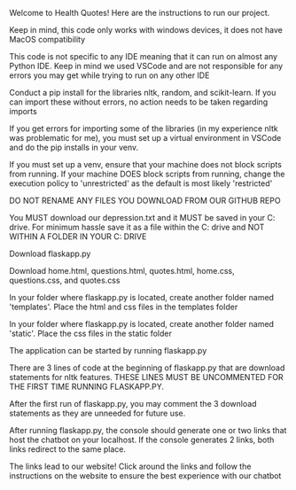 Welcome to Health Quotes! Here are the instructions to run our project. 

Keep in mind, this code only works with windows devices, it does not have MacOS compatibility

This code is not specific to any IDE meaning that it can run on almost any Python IDE. Keep in mind we used VSCode and are not responsible for any errors you may get while trying to run on any other IDE

Conduct a pip install for the libraries nltk, random, and scikit-learn. If you can import these without errors, no action needs to be taken regarding imports

If you get errors for importing some of the libraries (in my experience nltk was problematic for me), you must set up a virtual environment in VSCode and do the pip installs in your venv.

If you must set up a venv, ensure that your machine does not block scripts from running. If your machine DOES block scripts from running, change the execution policy to 'unrestricted' as the default is most likely 'restricted'

DO NOT RENAME ANY FILES YOU DOWNLOAD FROM OUR GITHUB REPO

You MUST download our depression.txt and it MUST be saved in your C: drive. For minimum hassle save it as a file within the C: drive and NOT WITHIN A FOLDER IN YOUR C: DRIVE

Download flaskapp.py

Download home.html, questions.html, quotes.html, home.css, questions.css, and quotes.css

In your folder where flaskapp.py is located, create another folder named 'templates'. Place the html and css files in the templates folder

In your folder where flaskapp.py is located, create another folder named 'static'. Place the css files in the static folder

The application can be started by running flaskapp.py

There are 3 lines of code at the beginning of flaskapp.py that are download statements for nltk features. THESE LINES MUST BE UNCOMMENTED FOR THE FIRST TIME RUNNING FLASKAPP.PY.

After the first run of flaskapp.py, you may comment the 3 download statements as they are unneeded for future use.

After running flaskapp.py, the console should generate one or two links that host the chatbot on your localhost. If the console generates 2 links, both links redirect to the same place.

The links lead to our website! Click around the links and follow the instructions on the website to ensure the best experience with our chatbot
